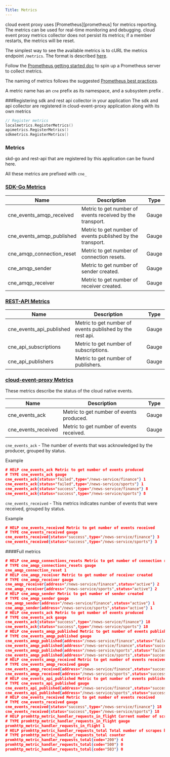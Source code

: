 ```yaml
---
Title: Metrics
---
```


cloud event proxy uses  [Prometheus][prometheus] for metrics reporting. The metrics can be used for real-time monitoring and debugging.
cloud event proxy metrics collector does not persist its metrics; if a member restarts, the metrics will be reset.

The simplest way to see the available metrics is to cURL the metrics endpoint `/metrics`. The format is described [here](http://prometheus.io/docs/instrumenting/exposition_formats/).

Follow the [Prometheus getting started doc](http://prometheus.io/docs/introduction/getting_started/) to spin up a Prometheus server to collect metrics.

The naming of metrics follows the suggested [Prometheus best practices](http://prometheus.io/docs/practices/naming/).

A metric name has an `cne`  prefix as its namespace, and a subsystem prefix .

###Registering sdk and rest api collector in your application
The sdk and api collector are registered in cloud-event-proxy application along with its own metrics

```go
// Register metrics
localmetrics.RegisterMetrics()
apimetrics.RegisterMetrics()
sdkmetrics.RegisterMetrics()

```

### Metrics
skd-go and rest-api that are registered by this application can be found here.

All these metrics are prefixed with `cne_`

 
### [SDK-Go Metrics](https://github.com/redhat-cne/sdk-go/blob/main/docs/metrics.md)

| Name                                                  | Description                                              | Type    |
|-------------------------------------------------------|----------------------------------------------------------|---------|
| cne_events_amqp_received          | Metric to get number of events received  by the transport.   | Gauge |
| cne_events_amqp_published     | Metric to get number of events published by the transport.  | Gauge   |
| cne_amqp_connection_reset     | Metric to get number of connection resets.  | Gauge   |
| cne_amqp_sender     | Metric to get number of sender created.  | Gauge   |
| cne_amqp_receiver     | Metric to get number of receiver created.  | Gauge   |

### [REST-API Metrics ](https://github.com/redhat-cne/rest-api/blob/main/docs/metrics.md)

| Name                                                  | Description                                              | Type    |
|-------------------------------------------------------|----------------------------------------------------------|---------|
| cne_events_api_published          | Metric to get number of events published by the rest api.   | Gauge |
| cne_api_subscriptions     | Metric to get number of subscriptions.  | Gauge   |
| cne_api_publishers     | Metric to get number of publishers.  | Gauge   |

### [cloud-event-proxy Metrics](#)
These metrics describe the status of the cloud native events.

| Name                                                  | Description                                              | Type    |
|-------------------------------------------------------|----------------------------------------------------------|---------|
| cne_events_ack          | Metric to get number of events produced.   | Gauge |
| cne_events_received     | Metric to get number of events received.  | Gauge   |


`cne_events_ack` -  The number of events that was acknowledged by the producer, grouped by status.

Example
```json 
# HELP cne_events_ack Metric to get number of events produced
# TYPE cne_events_ack gauge
cne_events_ack{status="failed",type="/news-service/finance"} 1
cne_events_ack{status="failed",type="/news-service/sports"} 1
cne_events_ack{status="success",type="/news-service/finance"} 8
cne_events_ack{status="success",type="/news-service/sports"} 8
```

`cne_events_received` -  This metrics indicates number of events that were received, grouped by status.

Example
```json
# HELP cne_events_received Metric to get number of events received
# TYPE cne_events_received gauge
cne_events_received{status="success",type="/news-service/finance"} 3
cne_events_received{status="success",type="/news-service/sports"} 3
```

####Full metrics
```json
# HELP cne_amqp_connections_resets Metric to get number of connection resets
# TYPE cne_amqp_connections_resets gauge
cne_amqp_connection_reset 1
# HELP cne_amqp_receiver Metric to get number of receiver created
# TYPE cne_amqp_receiver gauge
cne_amqp_receiver{address="/news-service/finance",status="active"} 2
cne_amqp_receiver{address="/news-service/sports",status="active"} 2
# HELP cne_amqp_sender Metric to get number of sender created
# TYPE cne_amqp_sender gauge
cne_amqp_sender{address="/news-service/finance",status="active"} 1
cne_amqp_sender{address="/news-service/sports",status="active"} 1
# HELP cne_events_ack Metric to get number of events produced
# TYPE cne_events_ack gauge
cne_events_ack{status="success",type="/news-service/finance"} 18
cne_events_ack{status="success",type="/news-service/sports"} 18
# HELP cne_events_amqp_published Metric to get number of events published by the transport
# TYPE cne_events_amqp_published gauge
cne_events_amqp_published{address="/news-service/finance",status="failed"} 1
cne_events_amqp_published{address="/news-service/finance",status="success"} 18
cne_events_amqp_published{address="/news-service/sports",status="failed"} 1
cne_events_amqp_published{address="/news-service/sports",status="success"} 18
# HELP cne_events_amqp_received Metric to get number of events received  by the transport
# TYPE cne_events_amqp_received gauge
cne_events_amqp_received{address="/news-service/finance",status="success"} 18
cne_events_amqp_received{address="/news-service/sports",status="success"} 18
# HELP cne_events_api_published Metric to get number of events published by the rest api
# TYPE cne_events_api_published gauge
cne_events_api_published{address="/news-service/finance",status="success"} 19
cne_events_api_published{address="/news-service/sports",status="success"} 19
# HELP cne_events_received Metric to get number of events received
# TYPE cne_events_received gauge
cne_events_received{status="success",type="/news-service/finance"} 18
cne_events_received{status="success",type="/news-service/sports"} 18
# HELP promhttp_metric_handler_requests_in_flight Current number of scrapes being served.
# TYPE promhttp_metric_handler_requests_in_flight gauge
promhttp_metric_handler_requests_in_flight 1
# HELP promhttp_metric_handler_requests_total Total number of scrapes by HTTP status code.
# TYPE promhttp_metric_handler_requests_total counter
promhttp_metric_handler_requests_total{code="200"} 4
promhttp_metric_handler_requests_total{code="500"} 0
promhttp_metric_handler_requests_total{code="503"} 0
```